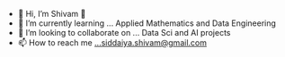 - 🪬 Hi, I’m Shivam 🐻
- 🌱 I’m currently learning ... Applied Mathematics and Data Engineering
- 🤝 I’m looking to collaborate on ... Data Sci and AI projects 
- 📫 How to reach me ...siddaiya.shivam@gmail.com

<!---
shivsid1/shivsid1 is a ✨ special ✨ repository because its `README.md` (this file) appears on your GitHub profile.
You can click the Preview link to take a look at your changes.
--->
